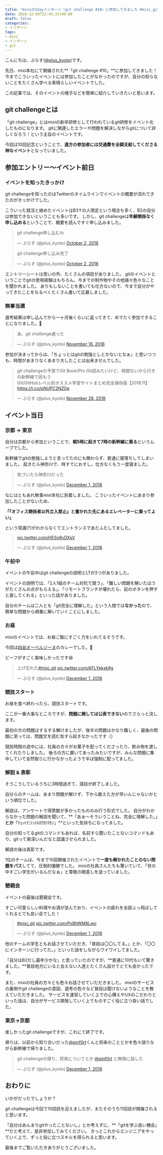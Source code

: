 ```yaml
---
title: "mixiの1dayインターン『git challenge #10』に参加してきました #mixi_git"
date: 2018-12-03T22:45:21+09:00
draft: false
categories:
- インターン
tags:
- mixi
- インターン
- git
---
```


こんにちは、ぷらす([@plus_kyoto](https://twitter.com/plus_kyoto))です。

先日、mixi本社にて開催された**「git challenge #10」**に参加してきました！
今までこういったイベントには参加したことがなかったのですが、自分の知らないことをたくさん学べる素晴らしいイベントでした。

この記事では、そのイベントの様子などを簡単に紹介していきたいと思います。


<!--more-->


## git challengeとは
「git challenge」とはmixiの新卒研修として行われているgit研修をイベント化したものになります。
gitに関連したエラーや問題を解決しながらgitについて詳しくなろう！という主旨のイベントです。

今回は10回記念ということで、**遠方の参加者には交通費を全額支給してくださる神なイベント**となっていました。

## 参加エントリー〜イベント前日

### イベントを知ったきっかけ

git challengeを知ったのはTwitterのタイムラインでイベントの概要が流れてきたのがきっかけでした。

こういった就活と絡めたイベントはB3↑の人限定という場合も多く、B2の自分は参加できないということも多いです。
しかし、git challengeは**年齢関係なく申し込める**ということで、概要を読んですぐ申し込みました。


<blockquote class="twitter-tweet"><p lang="ja" dir="ltr">git challenge申し込むわ</p>&mdash; ぷらす (@plus_kyoto) <a href="https://twitter.com/plus_kyoto/status/1047059015509921792?ref_src=twsrc%5Etfw">October 2, 2018</a></blockquote> <script async src="https://platform.twitter.com/widgets.js" charset="utf-8"></script>


<blockquote class="twitter-tweet"><p lang="ja" dir="ltr">git challenge申し込み完了</p>&mdash; ぷらす (@plus_kyoto) <a href="https://twitter.com/plus_kyoto/status/1047091695014227968?ref_src=twsrc%5Etfw">October 2, 2018</a></blockquote> <script async src="https://platform.twitter.com/widgets.js" charset="utf-8"></script>


エントリーシートは思いの外、たくさんの項目がありました。
gitのイベントということでgitの使用経験はもちろん、今までの制作物やその他諸々色々なことを聞かれました。
ありもしないことを書いても仕方ないので、今まで自分がやってきたことをなるべくたくさん書いて応募しました。

### 無事当選

選考結果は申し込んでから一ヶ月後くらいに返ってきて、めでたく参加できることになりました。🎉

<blockquote class="twitter-tweet"><p lang="ja" dir="ltr">あ、git challenge通った</p>&mdash; ぷらす (@plus_kyoto) <a href="https://twitter.com/plus_kyoto/status/1063249974983450626?ref_src=twsrc%5Etfw">November 16, 2018</a></blockquote> <script async src="https://platform.twitter.com/widgets.js" charset="utf-8"></script>

参加が決まってからは、「ちょっとはgitの勉強としとかないとなぁ」と思いつつも、時間があまりなくあまり大したことは出来ませんでした。

<blockquote class="twitter-tweet"><p lang="ja" dir="ltr">git challengeの予習でGit Book/Pro Git読みたいけど、時間ないから行きの新幹線で読もう<br>Git/GitHubレベル別オススメ学習サイトまとめ完全保存版【2018.11】 <a href="https://t.co/pNUPC2NZGe">https://t.co/pNUPC2NZGe</a></p>&mdash; ぷらす (@plus_kyoto) <a href="https://twitter.com/plus_kyoto/status/1067605592435347456?ref_src=twsrc%5Etfw">November 28, 2018</a></blockquote> <script async src="https://platform.twitter.com/widgets.js" charset="utf-8"></script>


## イベント当日

### 京都 → 東京

自分は京都から参加ということで、**朝5時に起きて7時の新幹線に乗る**というムーブでした。

新幹線でgitの勉強しようと言ってたのにも関わらず、普通に寝落ちしてしまいました。
起きたら神奈川で、時すでにおすし。仕方なくもう一度寝ました。

<blockquote class="twitter-tweet"><p lang="ja" dir="ltr">気づいたら神奈川だった</p>&mdash; ぷらす (@plus_kyoto) <a href="https://twitter.com/plus_kyoto/status/1068657196123078657?ref_src=twsrc%5Etfw">December 1, 2018</a></blockquote> <script async src="https://platform.twitter.com/widgets.js" charset="utf-8"></script>


なにはともあれ無事mixi本社に到着しました。
こういったイベントにあまり参加したことがないため、

**「『オフィス関係者以外立入禁止』と書かれた先にあるエレベーターに乗ってよい」**

という常識(?)がわからなくてエントランスであたふたしてました。


<blockquote class="twitter-tweet"><p lang="und" dir="ltr"><a href="https://t.co/HESx8vDXsV">pic.twitter.com/HESx8vDXsV</a></p>&mdash; ぷらす (@plus_kyoto) <a href="https://twitter.com/plus_kyoto/status/1068681666678337537?ref_src=twsrc%5Etfw">December 1, 2018</a></blockquote> <script async src="https://platform.twitter.com/widgets.js" charset="utf-8"></script>


### 午前中

イベントの午前中はgit challengeの説明とLTが2つがありました。

イベントの説明では、「2人1組のチーム対抗で競う」、「難しい問題を解いたほうがたくさんの点がもらえる」、「リモートブランチが壊れたら、前のボタンを押すと直してくれる」といった話がありました。

自分のチームは二人とも「git完全に理解した」という人間では**なかった**ので、簡単な問題から順番に解いていくことにしました。


### お昼

mixiのイベントでは、お昼ご飯にすごく力をいれてるそうです。

今回は[四谷オーベルジーヌ](http://www.aubergine.co.jp)のカレーでした。🍛

ビーフがすごく美味しかったです😄

<blockquote class="twitter-tweet"><p lang="ja" dir="ltr">上げ忘れた<a href="https://twitter.com/hashtag/mixi_git?src=hash&amp;ref_src=twsrc%5Etfw">#mixi_git</a> <a href="https://t.co/AFLYekxk9g">pic.twitter.com/AFLYekxk9g</a></p>&mdash; ぷらす (@plus_kyoto) <a href="https://twitter.com/plus_kyoto/status/1068719007358808064?ref_src=twsrc%5Etfw">December 1, 2018</a></blockquote> <script async src="https://platform.twitter.com/widgets.js" charset="utf-8"></script>


### 競技スタート
お昼を食べ終わったら、競技スタートです。

ここが一番大事なところですが、**問題に関しては公表できない**のでさらっと流します。

最初の方の問題はするする解けましたが、後半の問題はかなり難しく、最後の問題に至っては、問題文を読む気すら起きなかったです（）


競技時間の途中には、社員の方々がお菓子を配ってくださったり、飲み物を渡してくれたりしました。
後ろの方に置いてあったみたいですが、みんな問題に集中していて全然取りに行かなかったようで半ば強制に配ってました。


### 解説 & 表彰

そうこうしているうちに3時間過ぎて、競技が終了しました。

自分らのチームは、あまり問題が解けず、下から数えた方が早いんじゃないかという順位でした。

解説は、アンケートで得票数が多かったもののみ行う形式でした。
自分がわからなかった問題の解説を聞いて、**「あぁ〜そういうことね、完全に理解した。」**とか**「ﾁｮｯﾄﾅﾆｲｯﾃﾙｶﾜｶﾘﾏｾﾝ」**といった気持ちになってました。

自分の知ってるgitのコマンドもあれば、名前すら聞いたことないコマンドもあり、gitって奥深いんだなと認識させられました。


解説の後は表彰です。

1位のチームは、今まで10回開催されたイベントで**一度も解かれたことのない問題をパス**してて、圧倒的優勝でした。
mixiの社員さんたちも驚いていて、「世の中すごい学生がいるんだなぁ」と尊敬の眼差しを送っていました。


### 懇親会

イベントの最後は懇親会です。

すごい可愛らしい料理やお酒が並んでおり、イベントの疲れを全部ふっ飛ばしてくれるとても良い会でした！


<blockquote class="twitter-tweet"><p lang="und" dir="ltr"><a href="https://twitter.com/hashtag/mixi_git?src=hash&amp;ref_src=twsrc%5Etfw">#mixi_git</a> <a href="https://t.co/PxBhWM8Lwo">pic.twitter.com/PxBhWM8Lwo</a></p>&mdash; ぷらす (@plus_kyoto) <a href="https://twitter.com/plus_kyoto/status/1068793322225844224?ref_src=twsrc%5Etfw">December 1, 2018</a></blockquote> <script async src="https://platform.twitter.com/widgets.js" charset="utf-8"></script>


他のチームの学生ともお話させていただき、「普段は〇〇してる。」とか、「〇〇にインターンに行ってた。」といった話をしながらワイワイしてました。

「自分はB2だし最年少かな」と思っていたのですが、**普通に10代もいて驚きました。**普段地方にいると会えない人達とたくさん話せてとても良かったです。

また、mixiの社員の方々とも色々お話させていただきました。
mixiのサービスの裏側やgit challengeの意図、選考の色々など普段は聞けないようなことを教えていただきました。
サービスを運営していく上での心構えやUXのこだわりといった話は、自分がサービス開発していく上でものすごく役に立つ良い話でした。


### 東京→京都

楽しかったgit challengeですが、これにて終了です。

帰りは、以前から知り合いだった[@pinf0rt](https://twitter.com/pinf0rt)くんと将来のこととかを色々語りながら新幹線で帰りました。


<blockquote class="twitter-tweet"><p lang="ja" dir="ltr">git challengeの帰り、将来についてとか <a href="https://twitter.com/pinf0rt?ref_src=twsrc%5Etfw">@pinf0rt</a> と無限に話した</p>&mdash; ぷらす (@plus_kyoto) <a href="https://twitter.com/plus_kyoto/status/1068868964313260032?ref_src=twsrc%5Etfw">December 1, 2018</a></blockquote> <script async src="https://platform.twitter.com/widgets.js" charset="utf-8"></script>


## おわりに
いかがだったでしょうか？

git challengeは今回で10回目を迎えましたが、またそのうち11回目が開催されると思います。

「自分はあんまりgitやったことないし」とか考えずに、**「gitを学ぶ良い機会」**だと考えて、是非参加してみてください。
きっとこれからエンジニアをやっていく上で、ずっと役に立つスキルを得られると思います。


最後までご覧いただきありがとうございました。
